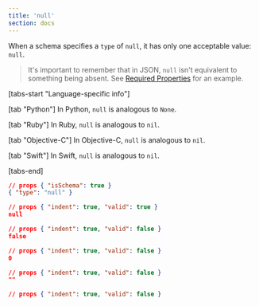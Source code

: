 ```yaml
---
title: 'null'
section: docs
---
```


When a schema specifies a `type` of `null`, it has only one acceptable value: `null`.

> It's important to remember that in JSON, `null` isn't equivalent to something being absent. See [Required Properties](../../understanding-json-schema/reference/object#required) for an example.

[tabs-start "Language-specific info"]

[tab "Python"]
In Python, `null` is analogous to `None`.

[tab "Ruby"]
In Ruby, `null` is analogous to `nil`.

[tab "Objective-C"]
In Objective-C, `null` is analogous to `nil`.

[tab "Swift"]
In Swift, `null` is analogous to `nil`.

[tabs-end]

```json
// props { "isSchema": true }
{ "type": "null" }
```

```json
// props { "indent": true, "valid": true }
null
```

```json
// props { "indent": true, "valid": false }
false
```

```json
// props { "indent": true, "valid": false }
0
```

```json
// props { "indent": true, "valid": false }
""
```

```json
// props { "indent": true, "valid": false }
⠀
```
